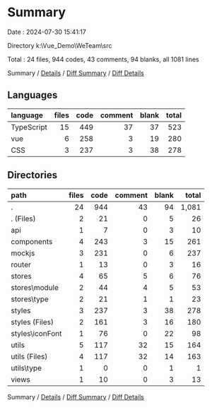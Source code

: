 # Summary

Date : 2024-07-30 15:41:17

Directory k:\\Vue_Demo\\WeTeam\\src

Total : 24 files,  944 codes, 43 comments, 94 blanks, all 1081 lines

Summary / [Details](details.md) / [Diff Summary](diff.md) / [Diff Details](diff-details.md)

## Languages
| language | files | code | comment | blank | total |
| :--- | ---: | ---: | ---: | ---: | ---: |
| TypeScript | 15 | 449 | 37 | 37 | 523 |
| vue | 6 | 258 | 3 | 19 | 280 |
| CSS | 3 | 237 | 3 | 38 | 278 |

## Directories
| path | files | code | comment | blank | total |
| :--- | ---: | ---: | ---: | ---: | ---: |
| . | 24 | 944 | 43 | 94 | 1,081 |
| . (Files) | 2 | 21 | 0 | 5 | 26 |
| api | 1 | 7 | 0 | 3 | 10 |
| components | 4 | 243 | 3 | 15 | 261 |
| mockjs | 3 | 231 | 0 | 6 | 237 |
| router | 1 | 13 | 0 | 3 | 16 |
| stores | 4 | 65 | 5 | 6 | 76 |
| stores\\module | 2 | 44 | 4 | 5 | 53 |
| stores\\type | 2 | 21 | 1 | 1 | 23 |
| styles | 3 | 237 | 3 | 38 | 278 |
| styles (Files) | 2 | 161 | 3 | 16 | 180 |
| styles\\iconFont | 1 | 76 | 0 | 22 | 98 |
| utils | 5 | 117 | 32 | 15 | 164 |
| utils (Files) | 4 | 117 | 32 | 14 | 163 |
| utils\\type | 1 | 0 | 0 | 1 | 1 |
| views | 1 | 10 | 0 | 3 | 13 |

Summary / [Details](details.md) / [Diff Summary](diff.md) / [Diff Details](diff-details.md)